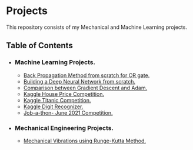 # Projects
This repository consists of my Mechanical and Machine Learning projects.

## Table of Contents
* ### Machine Learning Projects.
  * [Back Propagation Method from scratch for OR gate.](https://github.com/Parnni/Projects/tree/main/Machine%20Learning/Back%20Propagation%20Method%20from%20scratch%20for%20OR%20gate)
  * [Building a Deep Neural Network from scratch.](https://github.com/Parnni/Projects/tree/main/Machine%20Learning/Building%20DNN%20from%20scratch)
  * [Comparison between Gradient Descent and Adam.](https://github.com/Parnni/Projects/tree/main/Machine%20Learning/Comparison%20between%20Gradient%20Descent%20and%20Adam)
  * [Kaggle House Price Competition.](https://github.com/Parnni/Projects/tree/main/Machine%20Learning/Kaggle%20House%20Price)
  * [Kaggle Titanic Competition.](https://github.com/Parnni/Projects/tree/main/Machine%20Learning/Kaggle%20Titanic)
  * [Kaggle Digit Recognizer.](https://github.com/Parnni/Projects/tree/main/Machine%20Learning/Kaggle%20Digit%20Recognizer)
  * [Job-a-thon- June 2021 Competition.](https://github.com/Parnni/Projects/tree/main/Machine%20Learning/Job-a-thon-June%202021)


* ### Mechanical Engineering Projects.
  * [Mechanical Vibrations using Runge-Kutta Method.](https://github.com/Parnni/Projects/tree/main/Mechanical%20Engineering/Mechanical%20Vibrations%20using%20RK%20method)
